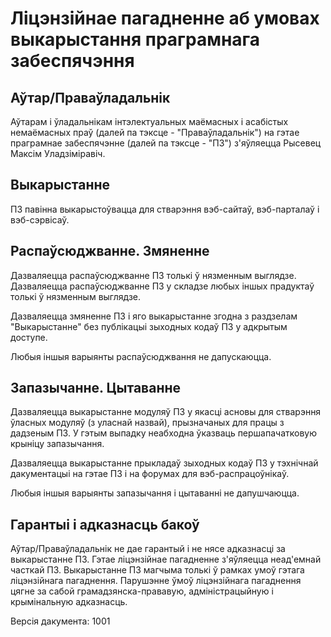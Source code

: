 

Ліцэнзійнае пагадненне аб умовах выкарыстання праграмнага забеспячэння
======================================================================


Аўтар/Праваўладальнік
---------------------------------------------------------------------

Аўтарам і ўладальнікам інтэлектуальных маёмасных і асабістых
немаёмасных праў (далей па тэксце - "Праваўладальнік")
на гэтае праграмнае забеспячэнне (далей па тэксце - "ПЗ")
з'яўляецца Рысевец Максім Уладзіміравіч.


Выкарыстанне
---------------------------------------------------------------------

ПЗ павінна выкарыстоўвацца для стварэння вэб-сайтаў,
вэб-парталаў і вэб-сэрвісаў.


Распаўсюджванне. Змяненне
---------------------------------------------------------------------

Дазваляецца распаўсюджванне ПЗ толькі ў нязменным выглядзе.
Дазваляецца распаўсюджванне ПЗ у складзе любых іншых прадуктаў
толькі ў нязменным выглядзе.

Дазваляецца змяненне ПЗ і яго выкарыстанне згодна з раздзелам "Выкарыстанне"
без публікацыі зыходных кодаў ПЗ у адкрытым доступе.

Любыя іншыя варыянты распаўсюджвання не дапускаюцца.


Запазычанне. Цытаванне
---------------------------------------------------------------------

Дазваляецца выкарыстанне модуляў ПЗ у якасці асновы для стварэння ўласных
модуляў (з уласнай назвай), прызначаных для працы з дадзеным ПЗ. У гэтым выпадку
неабходна ўказваць першапачатковую крыніцу запазычання.

Дазваляецца выкарыстанне прыкладаў зыходных кодаў ПЗ
у тэхнічнай дакументацыі на гэтае ПЗ і
на форумах для вэб-распрацоўнікаў.

Любыя іншыя варыянты запазычання і цытаванні не дапушчаюцца.


Гарантыі і адказнасць бакоў
---------------------------------------------------------------------

Аўтар/Праваўладальнік не дае гарантый і не нясе адказнасці за выкарыстанне ПЗ.
Гэтае ліцэнзійнае пагадненне з'яўляецца неад'емнай часткай ПЗ.
Выкарыстанне ПЗ магчыма толькі ў рамках умоў гэтага ліцэнзійнага пагаднення.
Парушэнне ўмоў ліцэнзійнага пагаднення цягне за сабой грамадзянска-прававую,
адміністрацыйную і крымінальную адказнасць.


Версія дакумента: 1001


